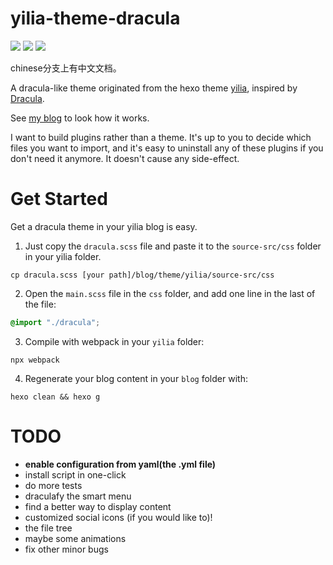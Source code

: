 # yilia-theme-dracula

![](https://img.shields.io/badge/hexo-3.7.1-blue)
![](https://img.shields.io/badge/yilia-4.0.0-blue)
![](https://img.shields.io/badge/IE-8+-red)

chinese分支上有中文文档。

A dracula-like theme originated from the hexo theme [yilia](https://github.com/litten/hexo-theme-yilia), inspired by [Dracula](https://draculatheme.com/).

See [my blog](https://natsunoyoru97.github.io/) to look how it works.

I want to build plugins rather than a theme. It's up to you to decide which files you want to import, and it's easy to uninstall any of these plugins if you don't need it anymore. It doesn't cause any side-effect.

# Get Started

Get a dracula theme in your yilia blog is easy. 

1. Just copy the ``dracula.scss`` file and paste it to the ``source-src/css`` folder in your yilia folder.

```shell
cp dracula.scss [your path]/blog/theme/yilia/source-src/css
```

2. Open the ``main.scss`` file in the ``css`` folder, and add one line in the last of the file:

```scss
@import "./dracula";
```

3. Compile with webpack in your ``yilia`` folder:

```shell
npx webpack
```


4. Regenerate your blog content in your ``blog`` folder with:

```shell
hexo clean && hexo g
```

# TODO

- **enable configuration from yaml(the .yml file)**
- install script in one-click
- do more tests
- draculafy the smart menu
- find a better way to display content
- customized social icons (if you would like to)! 
- the file tree
- maybe some animations
- fix other minor bugs
